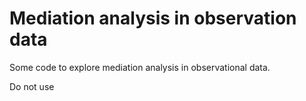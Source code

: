 Mediation analysis in observation data
======================================

Some code to explore mediation analysis in observational data. 

Do not use